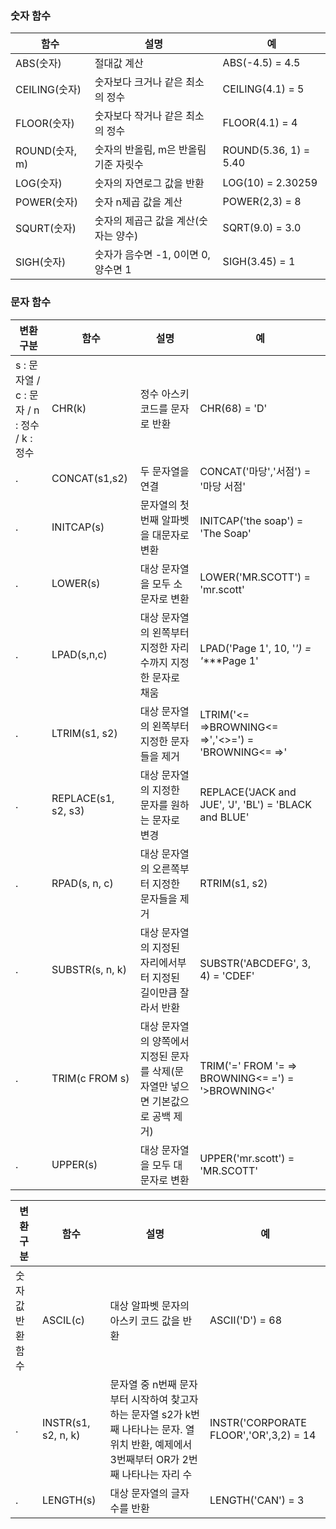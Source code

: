 
### 숫자 함수
함수 | 설명 | 예
--|--|--
ABS(숫자) |절대값 계산 |ABS(-4.5) = 4.5
CEILING(숫자) |숫자보다 크거나 같은 최소의 정수| CEILING(4.1) = 5
FLOOR(숫자) | 숫자보다 작거나 같은 최소의 정수 | FLOOR(4.1) = 4
ROUND(숫자, m)| 숫자의 반올림, m은 반올림 기준 자릿수 | ROUND(5.36, 1) = 5.40
LOG(숫자) | 숫자의 자연로그 값을 반환 | LOG(10) = 2.30259
POWER(숫자) | 숫자 n제곱 값을 계산 | POWER(2,3) = 8
SQURT(숫자) | 숫자의 제곱근 값을 계산(숫자는 양수) | SQRT(9.0) = 3.0
SIGH(숫자) | 숫자가 음수면 -1, 0이면 0, 양수면 1 | SIGH(3.45) = 1

### 문자 함수
변환 구분 | 함수 | 설명 | 예
--|--|--|--
s : 문자열 / c : 문자 / n : 정수 / k : 정수 | CHR(k) | 정수 아스키 코드를 문자로 반환 | CHR(68) =  'D'
.| CONCAT(s1,s2) | 두 문자열을 연결 | CONCAT('마당','서점') = '마당 서점'
.| INITCAP(s) | 문자열의 첫 번째 알파벳을 대문자로 변환 | INITCAP('the soap') = 'The Soap'
.| LOWER(s) | 대상 문자열을 모두 소문자로 변환 | LOWER('MR.SCOTT') = 'mr.scott'
.| LPAD(s,n,c) | 대상 문자열의 왼쪽부터 지정한 자리 수까지 지정한 문자로 채움 | LPAD('Page 1', 10, '*') = '***\*Page 1'
.| LTRIM(s1, s2) | 대상 문자열의 왼쪽부터 지정한 문자들을 제거 | LTRIM('<= =>BROWNING<= =>','<>=') = 'BROWNING<= =>'
.| REPLACE(s1, s2, s3) | 대상 문자열의 지정한 문자를 원하는 문자로 변경 | REPLACE('JACK and JUE', 'J', 'BL') = 'BLACK and BLUE'
.| RPAD(s, n, c) | 대상 문자열의 오른쪽부터 지정한 문자들을 제거 |RTRIM(s1, s2) | 대상 문자열의 오른쪽부터 지정한 문자들을 제거 | RTRIM('<= => BROWNING<= =>','<>=') = '<= =>BROWNING'
.| SUBSTR(s, n, k) | 대상 문자열의 지정된 자리에서부터 지정된 길이만큼 잘라서 반환 | SUBSTR('ABCDEFG', 3, 4) = 'CDEF'
.| TRIM(c FROM s) | 대상 문자열의 양쪽에서 지정된 문자를 삭제(문자열만 넣으면 기본값으로 공백 제거) |TRIM('=' FROM '= => BROWNING<= =') = '>BROWNING<'
.|UPPER(s) | 대상 문자열을 모두 대문자로 변환 | UPPER('mr.scott') = 'MR.SCOTT'

변환 구분 | 함수 | 설명 | 예
--|--|--|--
숫자값 반환 함수| ASCIL(c) | 대상 알파벳 문자의 아스키 코드 값을 반환 | ASCII('D') = 68
.| INSTR(s1, s2, n, k) | 문자열 중 n번째 문자부터 시작하여 찾고자 하는 문자열 s2가 k번째 나타나는 문자. 열 위치 반환, 예제에서 3번째부터 OR가 2번째 나타나는 자리 수 | INSTR('CORPORATE FLOOR','OR',3,2) = 14
.| LENGTH(s) | 대상 문자열의 글자 수를 반환 | LENGTH('CAN') = 3
